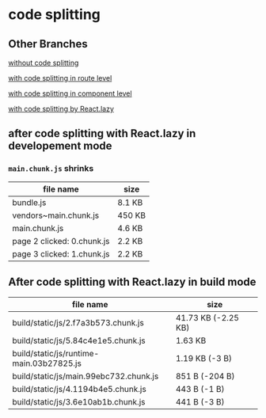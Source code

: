 # code splitting

## Other Branches

[without code splitting](https://github.com/yellowful/code-splitting)

[with code splitting in route level](https://github.com/yellowful/code-splitting/tree/route-level)

[with code splitting in component level](https://github.com/yellowful/code-splitting/tree/component-level)

[with code splitting by React.lazy](https://github.com/yellowful/code-splitting/tree/react-lazy)

## after code splitting with React.lazy in developement mode

### `main.chunk.js` shrinks

| file name                  | size     |
|----------------------------|----------|
| bundle.js                  | 8.1 KB   |
| vendors~main.chunk.js      | 450 KB   |
| main.chunk.js              | 4.6 KB   |
| page 2 clicked: 0.chunk.js | 2.2 KB   |
| page 3 clicked: 1.chunk.js | 2.2 KB   |

## After code splitting with React.lazy in build mode

| file name                                | size                |
|------------------------------------------|---------------------|
| build/static/js/2.f7a3b573.chunk.js      | 41.73 KB (-2.25 KB) |
| build/static/js/5.84c4e1e5.chunk.js      | 1.63 KB             |
| build/static/js/runtime-main.03b27825.js | 1.19 KB (-3 B)      |
| build/static/js/main.99ebc732.chunk.js   | 851 B (-204 B)      |
| build/static/js/4.1194b4e5.chunk.js      | 443 B (-1 B)        |
| build/static/js/3.6e10ab1b.chunk.js      | 441 B (-3 B)        |
